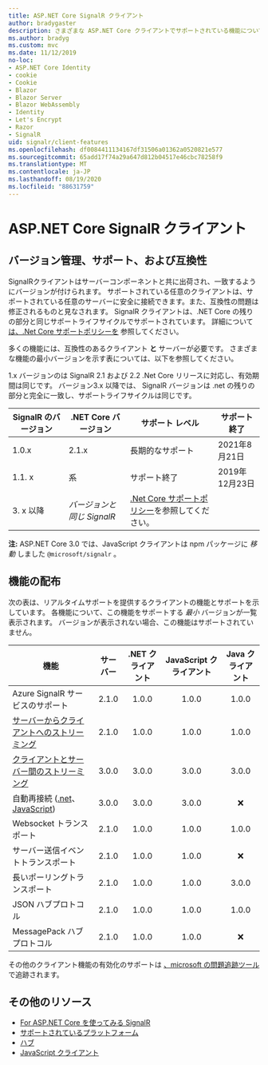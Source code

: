 ```yaml
---
title: ASP.NET Core SignalR クライアント
author: bradygaster
description: さまざまな ASP.NET Core クライアントでサポートされている機能について説明 SignalR します。
ms.author: bradyg
ms.custom: mvc
ms.date: 11/12/2019
no-loc:
- ASP.NET Core Identity
- cookie
- Cookie
- Blazor
- Blazor Server
- Blazor WebAssembly
- Identity
- Let's Encrypt
- Razor
- SignalR
uid: signalr/client-features
ms.openlocfilehash: df0084411134167df31506a01362a0520821e577
ms.sourcegitcommit: 65add17f74a29a647d812b04517e46cbc78258f9
ms.translationtype: MT
ms.contentlocale: ja-JP
ms.lasthandoff: 08/19/2020
ms.locfileid: "88631759"
---
```

# <a name="aspnet-core-no-locsignalr-clients"></a>ASP.NET Core SignalR クライアント

## <a name="versioning-support-and-compatibility"></a>バージョン管理、サポート、および互換性

SignalRクライアントはサーバーコンポーネントと共に出荷され、一致するようにバージョンが付けられます。 サポートされている任意のクライアントは、サポートされている任意のサーバーに安全に接続できます。また、互換性の問題は修正されるものと見なされます。 SignalR クライアントは、.NET Core の残りの部分と同じサポートライフサイクルでサポートされています。 詳細について [は、.Net Core サポートポリシーを](https://dotnet.microsoft.com/platform/support/policy/dotnet-core) 参照してください。

多くの機能には、互換性のあるクライアント **と** サーバーが必要です。 さまざまな機能の最小バージョンを示す表については、以下を参照してください。

1.x バージョンのは SignalR 2.1 および 2.2 .Net Core リリースに対応し、有効期間は同じです。 バージョン3.x 以降では、 SignalR バージョンは .net の残りの部分と完全に一致し、サポートライフサイクルは同じです。

| SignalR のバージョン | .NET Core バージョン | サポート レベル | サポート終了 |
| - | - | - | - |
| 1.0.x | 2.1.x | 長期的なサポート | 2021年8月21日 |
| 1.1. x | 系 | サポート終了 | 2019年12月23日 |
| 3. x 以降 | *バージョンと同じ SignalR* | [.Net Core サポートポリシー](https://dotnet.microsoft.com/platform/support/policy/dotnet-core)を参照してください。 |

**注:** ASP.NET Core 3.0 では、JavaScript クライアントは npm パッケージに *移動* しました `@microsoft/signalr` 。

## <a name="feature-distribution"></a>機能の配布

次の表は、リアルタイムサポートを提供するクライアントの機能とサポートを示しています。 各機能について、この機能をサポートする *最小* バージョンが一覧表示されます。 バージョンが表示されない場合、この機能はサポートされていません。

| 機能 | サーバー | .NET クライアント | JavaScript クライアント | Java クライアント |
| ---- | :-: | :-: | :-: | :-: |
| Azure SignalR サービスのサポート |2.1.0|1.0.0|1.0.0|1.0.0|
| [サーバーからクライアントへのストリーミング](xref:signalr/streaming)          |2.1.0|1.0.0|1.0.0|1.0.0|
| [クライアントとサーバー間のストリーミング](xref:signalr/streaming)          |3.0.0|3.0.0|3.0.0|3.0.0|
| 自動再接続 ([.net](/aspnet/core/signalr/dotnet-client?view=aspnetcore-3.0&tabs=visual-studio#handle-lost-connection)、 [JavaScript](/aspnet/core/signalr/javascript-client?view=aspnetcore-3.0#reconnect-clients))          |3.0.0|3.0.0|3.0.0|❌|
| Websocket トランスポート |2.1.0|1.0.0|1.0.0|1.0.0|
| サーバー送信イベントトランスポート |2.1.0|1.0.0|1.0.0|❌|
| 長いポーリングトランスポート |2.1.0|1.0.0|1.0.0|3.0.0|
| JSON ハブプロトコル |2.1.0|1.0.0|1.0.0|1.0.0|
| MessagePack ハブ プロトコル |2.1.0|1.0.0|1.0.0|❌|

その他のクライアント機能の有効化のサポートは [、microsoft の問題追跡ツール](https://github.com/dotnet/AspNetCore/issues)で追跡されます。

## <a name="additional-resources"></a>その他のリソース

* [For ASP.NET Core を使ってみる SignalR](xref:tutorials/signalr)
* [サポートされているプラットフォーム](xref:signalr/supported-platforms)
* [ハブ](xref:signalr/hubs)
* [JavaScript クライアント](xref:signalr/javascript-client)
